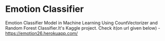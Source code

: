 # Emotion Classifier
Emotion Classifier Model in Machine Learning Using CountVectorizer and Random Forest Classifier.It's Kaggle project. Check it(on url given below) - https://emotion26.herokuapp.com/

